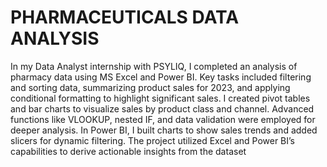 # PHARMACEUTICALS DATA ANALYSIS 
In my Data Analyst internship with PSYLIQ, I completed an analysis of pharmacy data using MS Excel and Power BI. Key tasks included filtering and sorting data, summarizing product sales for 2023, and applying conditional formatting to highlight significant sales. I created pivot tables and bar charts to visualize sales by product class and channel. Advanced functions like VLOOKUP, nested IF, and data validation were employed for deeper analysis. In Power BI, I built charts to show sales trends and added slicers for dynamic filtering. The project utilized Excel and Power BI’s capabilities to derive actionable insights from the dataset

